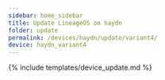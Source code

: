 ```yaml
---
sidebar: home_sidebar
title: Update LineageOS on haydn
folder: update
permalink: /devices/haydn/update/variant4/
device: haydn_variant4
---
```

{% include templates/device_update.md %}
